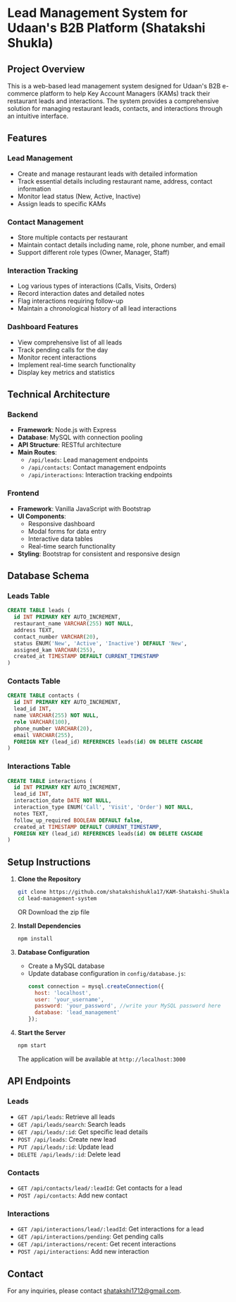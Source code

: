 # Lead Management System for Udaan's B2B Platform (Shatakshi Shukla)

## Project Overview
This is a web-based lead management system designed for Udaan's B2B e-commerce platform to help Key Account Managers (KAMs) track their restaurant leads and interactions. The system provides a comprehensive solution for managing restaurant leads, contacts, and interactions through an intuitive interface.

## Features

### Lead Management
- Create and manage restaurant leads with detailed information
- Track essential details including restaurant name, address, contact information
- Monitor lead status (New, Active, Inactive)
- Assign leads to specific KAMs

### Contact Management
- Store multiple contacts per restaurant
- Maintain contact details including name, role, phone number, and email
- Support different role types (Owner, Manager, Staff)

### Interaction Tracking
- Log various types of interactions (Calls, Visits, Orders)
- Record interaction dates and detailed notes
- Flag interactions requiring follow-up
- Maintain a chronological history of all lead interactions

### Dashboard Features
- View comprehensive list of all leads
- Track pending calls for the day
- Monitor recent interactions
- Implement real-time search functionality
- Display key metrics and statistics

## Technical Architecture

### Backend
- **Framework**: Node.js with Express
- **Database**: MySQL with connection pooling
- **API Structure**: RESTful architecture
- **Main Routes**:
  - `/api/leads`: Lead management endpoints
  - `/api/contacts`: Contact management endpoints
  - `/api/interactions`: Interaction tracking endpoints

### Frontend
- **Framework**: Vanilla JavaScript with Bootstrap 
- **UI Components**: 
  - Responsive dashboard
  - Modal forms for data entry
  - Interactive data tables
  - Real-time search functionality
- **Styling**: Bootstrap for consistent and responsive design

## Database Schema

### Leads Table
```sql
CREATE TABLE leads (
  id INT PRIMARY KEY AUTO_INCREMENT,
  restaurant_name VARCHAR(255) NOT NULL,
  address TEXT,
  contact_number VARCHAR(20),
  status ENUM('New', 'Active', 'Inactive') DEFAULT 'New',
  assigned_kam VARCHAR(255),
  created_at TIMESTAMP DEFAULT CURRENT_TIMESTAMP
)
```

### Contacts Table
```sql
CREATE TABLE contacts (
  id INT PRIMARY KEY AUTO_INCREMENT,
  lead_id INT,
  name VARCHAR(255) NOT NULL,
  role VARCHAR(100),
  phone_number VARCHAR(20),
  email VARCHAR(255),
  FOREIGN KEY (lead_id) REFERENCES leads(id) ON DELETE CASCADE
)
```

### Interactions Table
```sql
CREATE TABLE interactions (
  id INT PRIMARY KEY AUTO_INCREMENT,
  lead_id INT,
  interaction_date DATE NOT NULL,
  interaction_type ENUM('Call', 'Visit', 'Order') NOT NULL,
  notes TEXT,
  follow_up_required BOOLEAN DEFAULT false,
  created_at TIMESTAMP DEFAULT CURRENT_TIMESTAMP,
  FOREIGN KEY (lead_id) REFERENCES leads(id) ON DELETE CASCADE
)
```

## Setup Instructions

1. **Clone the Repository**
   ```bash
   git clone https://github.com/shatakshishukla17/KAM-Shatakshi-Shukla-Udaan.git
   cd lead-management-system
   ```
   OR
   Download the zip file

3. **Install Dependencies**
   ```bash
   npm install
   ```

4. **Database Configuration**
   - Create a MySQL database
   - Update database configuration in `config/database.js`:
     ```javascript
     const connection = mysql.createConnection({
       host: 'localhost',
       user: 'your_username',
       password: 'your_password', //write your MySQL password here
       database: 'lead_management'
     });
     ```

5. **Start the Server**
   ```bash
   npm start
   ```
   The application will be available at `http://localhost:3000`


## API Endpoints

### Leads
- `GET /api/leads`: Retrieve all leads
- `GET /api/leads/search`: Search leads
- `GET /api/leads/:id`: Get specific lead details
- `POST /api/leads`: Create new lead
- `PUT /api/leads/:id`: Update lead
- `DELETE /api/leads/:id`: Delete lead

### Contacts
- `GET /api/contacts/lead/:leadId`: Get contacts for a lead
- `POST /api/contacts`: Add new contact

### Interactions
- `GET /api/interactions/lead/:leadId`: Get interactions for a lead
- `GET /api/interactions/pending`: Get pending calls
- `GET /api/interactions/recent`: Get recent interactions
- `POST /api/interactions`: Add new interaction

## Contact
For any inquiries, please contact [shatakshi1712@gmail.com](mailto:shatakshi1712@gmail.com).
